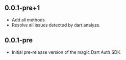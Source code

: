 ## 0.0.1-pre+1

- Add all methods
- Resolve all issues detected by dart analyze.

## 0.0.1-pre

- Initial pre-release version of the magic Dart Auth SDK.
